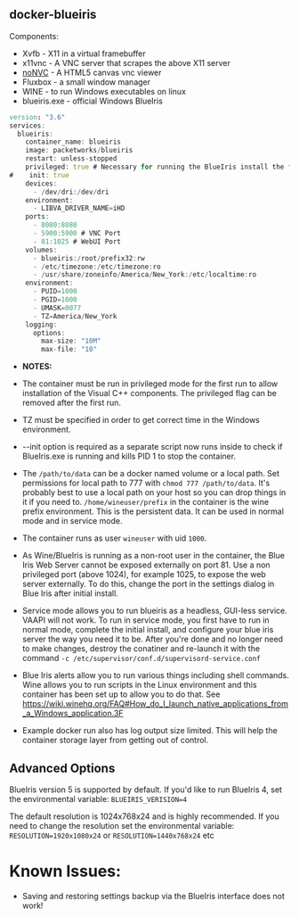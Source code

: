 ## docker-blueiris

Components:

* Xvfb - X11 in a virtual framebuffer
* x11vnc - A VNC server that scrapes the above X11 server
* [noNVC](https://kanaka.github.io/noVNC/) - A HTML5 canvas vnc viewer
* Fluxbox - a small window manager
* WINE - to run Windows executables on linux
* blueiris.exe - official Windows BlueIris

``` D
version: "3.6"
services:
  blueiris:
    container_name: blueiris
    image: packetworks/blueiris
    restart: unless-stopped
    privileged: true # Necessary for running the BlueIris install the first time evidently.
#    init: true
    devices:
      - /dev/dri:/dev/dri
    environment:
      - LIBVA_DRIVER_NAME=iHD
    ports:
      - 8080:8080
      - 5900:5900 # VNC Port
      - 81:1025 # WebUI Port
    volumes:
      - blueiris:/root/prefix32:rw
      - /etc/timezone:/etc/timezone:ro
      - /usr/share/zoneinfo/America/New_York:/etc/localtime:ro
    environment:
      - PUID=1000
      - PGID=1000
      - UMASK=0077
      - TZ=America/New_York
    logging:
      options:
        max-size: "10M"
        max-file: "10"
  ```
* **NOTES:**

* The container must be run in privileged mode for the first run to allow installation of the Visual C++ components. The privileged flag can be removed after the first run.
* TZ must be specified in order to get correct time in the Windows environment.
* --init option is required as a separate script now runs inside to check if BlueIris.exe is running and kills PID 1 to stop the container.
* The `/path/to/data` can be a docker named volume or a local path.  Set permissions for local path to 777 with `chmod 777 /path/to/data`.  It's probably best to use a local path on your host so you can drop things in it if you need to.  `/home/wineuser/prefix` in the container is the wine prefix environment.  This is the persistent data.  It can be used in normal mode and in service mode.
* The container runs as user `wineuser` with uid `1000`.  

* As Wine/BlueIris is running as a non-root user in the container, the Blue Iris Web Server cannot be exposed externally on port 81. Use a non privileged port (above 1024), for example 1025, to expose the web server externally. To do this, change the port in the settings dialog in Blue Iris after initial install.

* Service mode allows you to run blueiris as a headless, GUI-less service. VAAPI will not work. To run in service mode, you first have to run in normal mode, complete the initial install, and configure your blue iris server the way you need it to be.  After you're done and no longer need to make changes, destroy the conatiner and re-launch it with the command `-c /etc/supervisor/conf.d/supervisord-service.conf`  

* Blue Iris alerts allow you to run various things including shell commands.  Wine allows you to run scripts in the Linux environment and this container has been set up to allow you to do that.  See https://wiki.winehq.org/FAQ#How_do_I_launch_native_applications_from_a_Windows_application.3F
* Example docker run also has log output size limited.  This will help the container storage layer from getting out of control.

## Advanced Options

BlueIris version 5 is supported by default. If you'd like to run BlueIris 4, set the environmental variable:
```BLUEIRIS_VERISION=4```

The default resolution is 1024x768x24 and is highly recommended. If you need to change the resolution set the environmental variable:
`RESOLUTION=1920x1080x24` or `RESOLUTION=1440x768x24` etc

# Known Issues:
* Saving and restoring settings backup via the BlueIris interface does not work!
